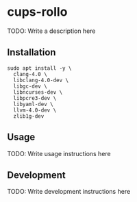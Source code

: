 # cups-rollo

TODO: Write a description here

## Installation

```
sudo apt install -y \
  clang-4.0 \
  libclang-4.0-dev \
  libgc-dev \
  libncurses-dev \
  libpcre3-dev \
  libyaml-dev \
  llvm-4.0-dev \
  zlib1g-dev
```

## Usage

TODO: Write usage instructions here

## Development

TODO: Write development instructions here
